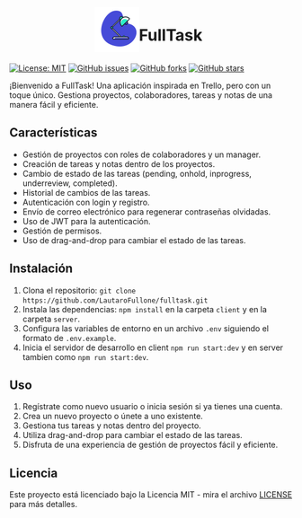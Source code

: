<div style="display: flex; align-items: center; justify-content: center;">
  <img src="client/public/logo.svg" alt="Logo" width="80" height="80" style="order: -1;">
  <h1 style="margin-right: 10px;">FullTask</h1>
</div>

[![License: MIT](https://img.shields.io/badge/License-MIT-blue.svg)](https://opensource.org/licenses/MIT)
[![GitHub issues](https://img.shields.io/github/issues/LautaroFullone/full-task)](https://github.com/LautaroFullone/full-task/issues)
[![GitHub forks](https://img.shields.io/github/forks/LautaroFullone/full-task)](https://github.com/LautaroFullone/fullt-ask/network)
[![GitHub stars](https://img.shields.io/github/stars/LautaroFullone/full-task)](https://github.com/LautaroFullone/full-task/stargazers)

¡Bienvenido a FullTask! Una aplicación inspirada en Trello, pero con un toque único. Gestiona proyectos, colaboradores, tareas y notas de una manera fácil y eficiente.

## Características

- Gestión de proyectos con roles de colaboradores y un manager.
- Creación de tareas y notas dentro de los proyectos.
- Cambio de estado de las tareas (pending, onhold, inprogress, underreview, completed).
- Historial de cambios de las tareas.
- Autenticación con login y registro.
- Envío de correo electrónico para regenerar contraseñas olvidadas.
- Uso de JWT para la autenticación.
- Gestión de permisos.
- Uso de drag-and-drop para cambiar el estado de las tareas.

## Instalación

1. Clona el repositorio: `git clone https://github.com/LautaroFullone/fulltask.git`
2. Instala las dependencias: `npm install` en la carpeta `client` y en la carpeta `server`.
3. Configura las variables de entorno en un archivo `.env` siguiendo el formato de `.env.example`.
4. Inicia el servidor de desarrollo en client `npm run start:dev` y en server tambien como `npm run start:dev`.

## Uso

1. Regístrate como nuevo usuario o inicia sesión si ya tienes una cuenta.
2. Crea un nuevo proyecto o únete a uno existente.
3. Gestiona tus tareas y notas dentro del proyecto.
4. Utiliza drag-and-drop para cambiar el estado de las tareas.
5. Disfruta de una experiencia de gestión de proyectos fácil y eficiente.

## Licencia

Este proyecto está licenciado bajo la Licencia MIT - mira el archivo [LICENSE](LICENSE) para más detalles.
